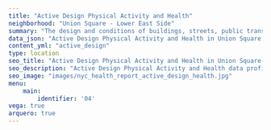 ```yaml
---
title: "Active Design Physical Activity and Health"
neighborhood: "Union Square - Lower East Side"
summary: "The design and conditions of buildings, streets, public transportation and parks influence physical activity, use of active transportation and other healthy behavior. A neighborhood's features can also impact the safety of its residents."
data_json: "Active Design Physical Activity and Health in Union Square - Lower East Side"
content_yml: "active_design"
type: location
seo_title: "Active Design Physical Activity and Health in Union Square - Lower East Side"
seo_description: "Active Design Physical Activity and Health data profile for the Union Square - Lower East Side neighborhood of NYC."
seo_image: "images/nyc_health_report_active_design_health.jpg"
menu:
    main:
        identifier: '04'
vega: true
arquero: true
---
```

